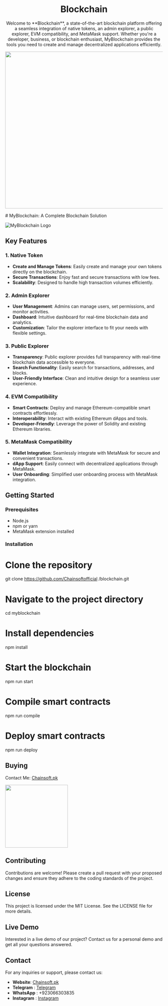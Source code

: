 <h1 align="center">Blockchain</h1>
<p align="center"> Welcome to **Blockchain**, a state-of-the-art blockchain platform offering a seamless integration of native tokens, an admin explorer, a public explorer, EVM compatibility, and MetaMask support. Whether you're a developer, business, or blockchain enthusiast, MyBlockchain provides the tools you need to create and manage decentralized applications efficiently.
</p>

<p align="center">
  <img src="https://github.com/user-attachments/assets/cc26a221-c09d-4ffe-b2e1-36bf829d9ead" width="800" height="500" />
</p>
# MyBlockchain: A Complete Blockchain Solution

![MyBlockchain Logo](path/to/logo.png)

## Key Features

### 1. Native Token
- **Create and Manage Tokens**: Easily create and manage your own tokens directly on the blockchain.
- **Secure Transactions**: Enjoy fast and secure transactions with low fees.
- **Scalability**: Designed to handle high transaction volumes efficiently.

### 2. Admin Explorer
- **User Management**: Admins can manage users, set permissions, and monitor activities.
- **Dashboard**: Intuitive dashboard for real-time blockchain data and analytics.
- **Customization**: Tailor the explorer interface to fit your needs with flexible settings.

### 3. Public Explorer
- **Transparency**: Public explorer provides full transparency with real-time blockchain data accessible to everyone.
- **Search Functionality**: Easily search for transactions, addresses, and blocks.
- **User-Friendly Interface**: Clean and intuitive design for a seamless user experience.

### 4. EVM Compatibility
- **Smart Contracts**: Deploy and manage Ethereum-compatible smart contracts effortlessly.
- **Interoperability**: Interact with existing Ethereum dApps and tools.
- **Developer-Friendly**: Leverage the power of Solidity and existing Ethereum libraries.

### 5. MetaMask Compatibility
- **Wallet Integration**: Seamlessly integrate with MetaMask for secure and convenient transactions.
- **dApp Support**: Easily connect with decentralized applications through MetaMask.
- **User Onboarding**: Simplified user onboarding process with MetaMask integration.

## Getting Started

### Prerequisites
- Node.js
- npm or yarn
- MetaMask extension installed

### Installation

# Clone the repository
git clone https://github.com/Chainsoftofficial /blockchain.git

# Navigate to the project directory
cd myblockchain

# Install dependencies
npm install

# Start the blockchain
npm run start

# Compile smart contracts
npm run compile

# Deploy smart contracts
npm run deploy

## Buying
Contact Me: [Chainsoft.pk](https://linktr.ee/Chainsoft.pk?utm_source=linktree_admin_share)

<p float="left">
  <img src="https://github.com/user-attachments/assets/2cb746d8-4e4f-487f-a899-ef8512a70d46" width="200" />
</p>

## Contributing
Contributions are welcome! Please create a pull request with your proposed changes and ensure they adhere to the coding standards of the project.

## License
This project is licensed under the MIT License. See the LICENSE file for more details.

## Live Demo

Interested in a live demo of our project? Contact us for a personal demo and get all your questions answered.

## Contact

For any inquiries or support, please contact us:

- **Website**: [Chainsoft.pk](https://linktr.ee/Chainsoft.pk?utm_source=linktree_admin_share)
- **Telegram** : [Telegram](https://web.telegram.org/a/)
- **WhatsApp** : +923066303835
- **Instagram** : [Instagram](https://www.instagram.com/chainsoft_officiall/)
